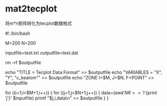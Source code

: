 # mat2tecplot
将m*n矩阵转化为tecplot数据格式

#! /bin/bash

M=200
N=200

inputfile=test.txt
outputfile=test.dat

rm -rf $outputfile

echo "TITLE = Tecplot Data Format" >> $outputfile
echo "VARIABLES = "X", "Y", "c_keatom"" >> $outputfile
echo "ZONE I=$M, J=$N, F=POINT" >> $outputfile

for ((i=1;i<$M+1;i++))
{
   for ((j=1;j<$N+1;j++))
   {
      data=$(awk 'NR=='$i'{print $'$j'}' $inputfile)
      printf "$j,$i,$data\n" >> $outputfile
   }
}
